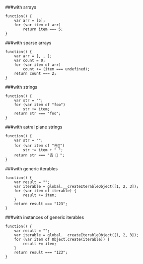 ###with arrays
          
```
function() {
    var arr = [5];
    for (var item of arr)
        return item === 5;
}
```
###with sparse arrays
          
```
function() {
    var arr = [, , ];
    var count = 0;
    for (var item of arr)
        count += (item === undefined);
    return count === 2;
}
```
###with strings
          
```
function() {
    var str = "";
    for (var item of "foo")
        str += item;
    return str === "foo";
}
```
###with astral plane strings
          
```
function() {
    var str = "";
    for (var item of "𠮷𠮶")
        str += item + " ";
    return str === "𠮷 𠮶 ";
}
```
###with generic iterables
          
```
function() {
    var result = "";
    var iterable = global.__createIterableObject([1, 2, 3]);
    for (var item of iterable) {
        result += item;
    }
    return result === "123";
}
```
###with instances of generic iterables
          
```
function() {
    var result = "";
    var iterable = global.__createIterableObject([1, 2, 3]);
    for (var item of Object.create(iterable)) {
        result += item;
    }
    return result === "123";
}
```
